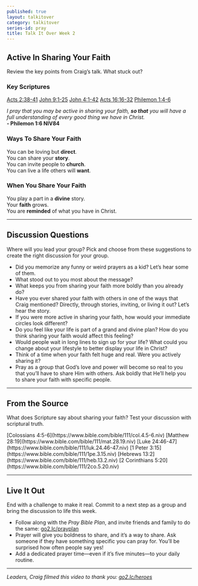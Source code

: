 ```yaml
---
published: true
layout: talkitover
category: talkitover
series-id: pray
title: Talk It Over Week 2
---
```


## Active In Sharing Your Faith
<p class="lead">Review the key points from Craig’s talk. What stuck out?</p> 

### Key Scriptures 
[Acts 2:38-41](https://www.bible.com/bible/111/act.2.38-41.niv) [John 9:1-25](https://www.bible.com/bible/111/joh.9.1-25.niv) [John 4:1-42](https://www.bible.com/bible/111/joh.4.1-42.niv) [Acts 16:16-32](https://www.bible.com/bible/111/act.16.16-32.niv) [Philemon 1:4-6](https://www.bible.com/bible/111/phm.1.4-6.niv)

_I pray that you may be active in sharing your faith, **so that** you will have a full understanding of every good thing we have in Christ._<br /> **- Philemon 1:6 NIV84**

### Ways To Share Your Faith
You can be loving but **direct**.  
You can share your **story**.  
You can invite people to **church**.  
You can live a life others will **want**.

### When You Share Your Faith
You play a part in a **divine** story.  
Your **faith** grows.  
You are **reminded** of what you have in Christ.

* * *

## Discussion Questions
<p class="lead">Where will you lead your group? Pick and choose from these suggestions to create the right discussion for your group.</p>

* Did you memorize any funny or weird prayers as a kid? Let’s hear some of them.
* What stood out to you most about the message?
* What keeps you from sharing your faith more boldly than you already do?
* Have you ever shared your faith with others in one of the ways that Craig mentioned? Directly, through stories, inviting, or living it out? Let’s hear the story.
* If you were more active in sharing your faith, how would your immediate circles look different?
* Do you feel like your life is part of a grand and divine plan? How do you think sharing your faith would affect this feeling?
* Would people wait in long lines to sign up for your life? What could you change about your lifestyle to better display your life in Christ?
* Think of a time when your faith felt huge and real. Were you actively sharing it?
* Pray as a group that God’s love and power will become so real to you that you’ll have to share Him with others. Ask boldly that He’ll help you to share your faith with specific people.

* * *

## From the Source
<p class="lead">What does Scripture say about sharing your faith? Test your discussion with scriptural truth.</p>
[Colossians 4:5-6](https://www.bible.com/bible/111/col.4.5-6.niv) [Matthew 28:19](https://www.bible.com/bible/111/mat.28.19.niv) [Luke 24:46-47](https://www.bible.com/bible/111/luk.24.46-47.niv) [1 Peter 3:15](https://www.bible.com/bible/111/1pe.3.15.niv) [Hebrews 13:2](https://www.bible.com/bible/111/heb.13.2.niv) [2 Corinthians 5:20](https://www.bible.com/bible/111/2co.5.20.niv)

* * *

## Live It Out
<p class="lead">End with a challenge to make it real. Commit to a next step as a group and bring the discussion to life this week.</p>

*	Follow along with the _Pray Bible Plan_, and invite friends and family to do the same: [go2.lc/prayplan](http://go2.lc/prayplan)
*	Prayer will give you boldness to share, and it’s a way to share. Ask someone if they have something specific you can pray for. You’ll be surprised how often people say yes!
*	Add a dedicated prayer time—even if it’s five minutes—to your daily routine.

* * *

_Leaders, Craig filmed this video to thank you: [go2.lc/heroes](http://leaders.lifechurch.tv/you-are-the-heroes/)_
